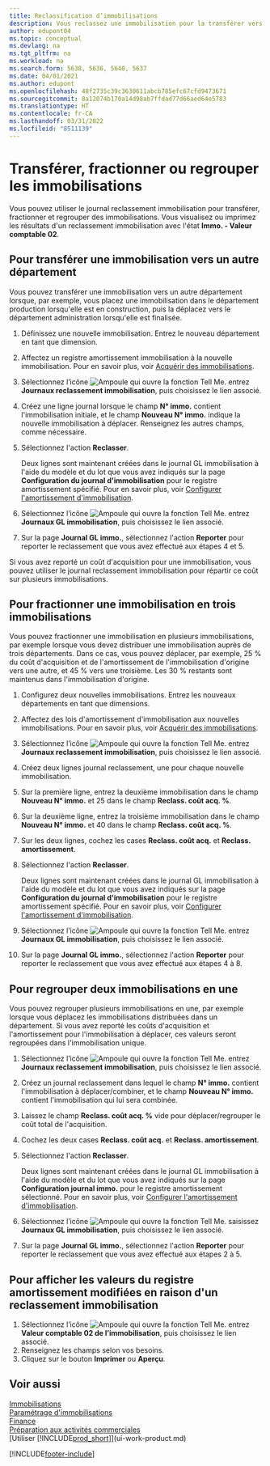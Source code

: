 ```yaml
---
title: Reclassification d’immobilisations
description: Vous reclassez une immobilisation pour la transférer vers un autre service, la fractionner, ou la combiner avec d'autres immobilisations.
author: edupont04
ms.topic: conceptual
ms.devlang: na
ms.tgt_pltfrm: na
ms.workload: na
ms.search.form: 5638, 5636, 5640, 5637
ms.date: 04/01/2021
ms.author: edupont
ms.openlocfilehash: 48f2735c39c3630611abcb785efc67cfd9473671
ms.sourcegitcommit: 8a12074b170a14d98ab7ffdad77d66aed64e5783
ms.translationtype: HT
ms.contentlocale: fr-CA
ms.lasthandoff: 03/31/2022
ms.locfileid: "8511139"
---
```

# <a name="transfer-split-or-combine-fixed-assets"></a>Transférer, fractionner ou regrouper les immobilisations

Vous pouvez utiliser le journal reclassement immobilisation pour transférer, fractionner et regrouper des immobilisations. Vous visualisez ou imprimez les résultats d'un reclassement immobilisation avec l'état **Immo. - Valeur comptable 02**.

## <a name="to-transfer-a-fixed-asset-to-a-different-department"></a>Pour transférer une immobilisation vers un autre département

Vous pouvez transférer une immobilisation vers un autre département lorsque, par exemple, vous placez une immobilisation dans le département production lorsqu'elle est en construction, puis la déplacez vers le département administration lorsqu'elle est finalisée.  

1. Définissez une nouvelle immobilisation. Entrez le nouveau département en tant que dimension.  
2. Affectez un registre amortissement immobilisation à la nouvelle immobilisation. Pour en savoir plus, voir [Acquérir des immobilisations](fa-how-acquire.md).
3. Sélectionnez l’icône ![Ampoule qui ouvre la fonction Tell Me.](media/ui-search/search_small.png "Dites-moi ce que vous voulez faire") entrez **Journaux reclassement immobilisation**, puis choisissez le lien associé.
4. Créez une ligne journal lorsque le champ **N° immo.** contient l'immobilisation initiale, et le champ **Nouveau N° immo.** indique la nouvelle immobilisation à déplacer. Renseignez les autres champs, comme nécessaire.  
5. Sélectionnez l'action **Reclasser**.

    Deux lignes sont maintenant créées dans le journal GL immobilisation à l'aide du modèle et du lot que vous avez indiqués sur la page **Configuration du journal d'immobilisation** pour le registre amortissement spécifié. Pour en savoir plus, voir [Configurer l'amortissement d'immobilisation](fa-how-setup-depreciation.md).
6. Sélectionnez l’icône ![Ampoule qui ouvre la fonction Tell Me.](media/ui-search/search_small.png "Dites-moi ce que vous voulez faire") entrez **Journaux GL immobilisation**, puis choisissez le lien associé.    
7. Sur la page **Journal GL immo.**, sélectionnez l'action **Reporter** pour reporter le reclassement que vous avez effectué aux étapes 4 et 5.

Si vous avez reporté un coût d'acquisition pour une immobilisation, vous pouvez utiliser le journal reclassement immobilisation pour répartir ce coût sur plusieurs immobilisations.  

## <a name="to-split-a-fixed-asset-into-three-fixed-assets"></a>Pour fractionner une immobilisation en trois immobilisations
Vous pouvez fractionner une immobilisation en plusieurs immobilisations, par exemple lorsque vous devez distribuer une immobilisation auprès de trois départements. Dans ce cas, vous pouvez déplacer, par exemple, 25 % du coût d'acquisition et de l'amortissement de l'immobilisation d'origine vers une autre, et 45 % vers une troisième. Les 30 % restants sont maintenus dans l'immobilisation d'origine.

1. Configurez deux nouvelles immobilisations. Entrez les nouveaux départements en tant que dimensions.  
2. Affectez des lois d'amortissement d'immobilisation aux nouvelles immobilisations. Pour en savoir plus, voir [Acquérir des immobilisations](fa-how-acquire.md).
3. Sélectionnez l’icône ![Ampoule qui ouvre la fonction Tell Me.](media/ui-search/search_small.png "Dites-moi ce que vous voulez faire") entrez **Journaux reclassement immobilisation**, puis choisissez le lien associé.
4. Créez deux lignes journal reclassement, une pour chaque nouvelle immobilisation.
5. Sur la première ligne, entrez la deuxième immobilisation dans le champ **Nouveau N° immo.** et 25 dans le champ **Reclass. coût acq. %**.
6. Sur la deuxième ligne, entrez la troisième immobilisation dans le champ **Nouveau N° immo.** et 40 dans le champ **Reclass. coût acq. %**.
7. Sur les deux lignes, cochez les cases **Reclass. coût acq.** et **Reclass. amortissement**.  
8. Sélectionnez l'action **Reclasser**.  

    Deux lignes sont maintenant créées dans le journal GL immobilisation à l'aide du modèle et du lot que vous avez indiqués sur la page **Configuration du journal d'immobilisation** pour le registre amortissement spécifié. Pour en savoir plus, voir [Configurer l'amortissement d'immobilisation](fa-how-setup-depreciation.md).    
9. Sélectionnez l’icône ![Ampoule qui ouvre la fonction Tell Me.](media/ui-search/search_small.png "Dites-moi ce que vous voulez faire") entrez **Journaux GL immobilisation**, puis choisissez le lien associé.
10. Sur la page **Journal GL immo.**, sélectionnez l'action **Reporter** pour reporter le reclassement que vous avez effectué aux étapes 4 à 8.

## <a name="to-combine-two-fixed-assets-into-one"></a>Pour regrouper deux immobilisations en une

Vous pouvez regrouper plusieurs immobilisations en une, par exemple lorsque vous déplacez les immobilisations distribuées dans un département. Si vous avez reporté les coûts d'acquisition et l'amortissement pour l'immobilisation à déplacer, ces valeurs seront regroupées dans l'immobilisation unique.

1. Sélectionnez l’icône ![Ampoule qui ouvre la fonction Tell Me.](media/ui-search/search_small.png "Dites-moi ce que vous voulez faire") entrez **Journaux reclassement immobilisation**, puis choisissez le lien associé.
2. Créez un journal reclassement dans lequel le champ **N° immo.** contient l'immobilisation à déplacer/combiner, et le champ **Nouveau N° immo.** contient l'immobilisation qui lui sera combinée.
3. Laissez le champ **Reclass. coût acq. %** vide pour déplacer/regrouper le coût total de l'acquisition.  
4. Cochez les deux cases **Reclass. coût acq.** et **Reclass. amortissement**.
5. Sélectionnez l'action **Reclasser**.

    Deux lignes sont maintenant créées dans le journal GL immobilisation à l'aide du modèle et du lot que vous avez indiqués sur la page **Configuration journal immo.** pour le registre amortissement sélectionné. Pour en savoir plus, voir [Configurer l'amortissement d'immobilisation](fa-how-setup-depreciation.md).   
6. Sélectionnez l’icône ![Ampoule qui ouvre la fonction Tell Me.](media/ui-search/search_small.png "Dites-moi ce que vous voulez faire") saisissez **Journaux GL immobilisation**, puis choisissez le lien associé.
7. Sur la page **Journal GL immo.**, sélectionnez l'action **Reporter** pour reporter le reclassement que vous avez effectué aux étapes 2 à 5.

## <a name="to-view-changed-depreciation-book-values-due-to-fixed-asset-reclassification"></a>Pour afficher les valeurs du registre amortissement modifiées en raison d'un reclassement immobilisation

1. Sélectionnez l’icône ![Ampoule qui ouvre la fonction Tell Me.](media/ui-search/search_small.png "Dites-moi ce que vous voulez faire") entrez **Valeur comptable 02 de l’immobilisation**, puis choisissez le lien associé.
2. Renseignez les champs selon vos besoins.
3. Cliquez sur le bouton **Imprimer** ou **Aperçu**.  

## <a name="see-also"></a>Voir aussi

[Immobilisations](fa-manage.md)  
[Paramétrage d'immobilisations](fa-setup.md)  
[Finance](finance.md)  
[Préparation aux activités commerciales](ui-get-ready-business.md)  
[Utiliser [!INCLUDE[prod_short](includes/prod_short.md)]](ui-work-product.md)


[!INCLUDE[footer-include](includes/footer-banner.md)]